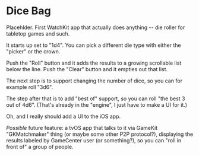# Dice Bag

Placehlder.  First WatchKit app that actually does anything -- die roller for tabletop games and such.

It starts up set to "1d4".  You can pick a different die type with either the "picker" or the crown.

Push the "Roll" button and it adds the results to a growing scrollable list below the line.  Push the "Clear" button and it empties out that list.

The next step is to support changing the number of dice, so you can for example roll "3d6".

The step after that is to add "best of" support, so you can roll "the best 3 out of 4d6".  (That's already in the "engine", I just have to make a UI for it.)

Oh, and I really should add a UI to the iOS app.

*Possible* future feature: a tvOS app that talks to it via GameKit "GKMatchmaker" thing (or maybe some other P2P protocol?), displaying the results labeled by GameCenter user (or something?), so you can "roll in front of" a group of people.
